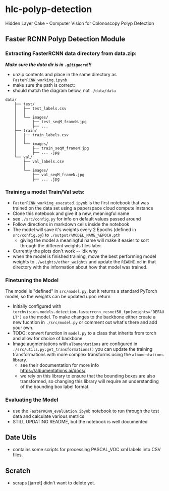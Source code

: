 # hlc-polyp-detection
Hidden Layer Cake - Computer Vision for Colonoscopy Polyp Detection 

## Faster RCNN Polyp Detection Module

### Extracting FasterRCNN data directory from data.zip:
***Make sure the data dir is in `.gitignore`!!!***
+ unzip contents and place in the same directory as `FasterRCNN_working.ipynb`
+ make sure the path is correct: 
+ should match the diagram below, not `./data/data`
```
data/
    ├── test/
    │   ├── test_labels.csv
    │   │   
    │   └── images/
    │       ├── test_seqM_frameN.jpg
    │       ├── ...
    ├── train/
    │   ├── train_labels.csv
    │   │ 
    │   └── images/
    │       ├── train_seqM_frameN.jpg
    │       ├── ... .jpg  
    └── val/
        ├── val_labels.csv
        │  
        └── images/
            ├── val_seqM_frameN.jpg
            ├── ... .jpg  
```

### Training a model Train/Val sets:
+ `FasterRCNN_working_executed.ipynb` is the first notebook that was trained on the data set using a paperspace cloud compute instance
+ Clone this notebook and give it a new, meaningful name
+ see `./src/config.py` for info on default values passed around
+ Follow directions in markdown cells inside the notebook
+ The model will save it's weights every 2 Epochs (defined in `src/config.py`) to `./output/%MODEL_NAME_%EPOCH.pth`
  + giving the model a meaningful name will make it easier to sort through the different weights files later. 
+ Currently the plots don't work -- idk why
+ when the model is finished training, move the best performing model weights to `./weights/other_weights` and update the `README.md` in that directory with the information about how that model was trained. 
### Finetuning the Model
 The model is "defined" in `src/model.py`, but it returns a standard PyTorch model, so the weights can be updated upon return
  + Initially configured with `torchvision.models.detection.fasterrcnn_resnet50_fpn(weights="DEFAULT")` as the model. To make changes to the backbone either create a new fucntion in `./src/model.py` or comment out what's there and add your own. 
  + TODO: convert function in `model.py` to a class that inherits from torch and allow for choice of backbone
  + Image augmentations with `albumentations` are configured in `./src/utils.py:get_transformations()` you can update the training transformations with more complex transforms using the `albumentations` library.
    + see their documentation for more info https://albumentations.ai/docs/ 
    + we rely on this library to ensure that the bounding boxes are also transformed, so changing this library will require an understanding of the bounding box label format. 
  
### Evaluating the Model
+ use the `FasterRCNN_evaluation.ipynb` notebook to run through the test data and calculate various metrics
+ STILL UPDATING README, but the notebook is well documented

## Date Utils 
- contains some scripts for processing PASCAL_VOC xml labels into CSV files.

## Scratch 
- scraps [jarret] didn't want to delete yet. 